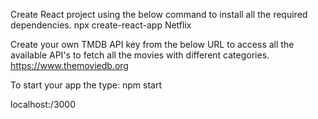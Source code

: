 Create React project using the below command to install all the required dependencies.
  npx create-react-app Netflix
  
Create your own TMDB API key from the below URL to access all the available API's to fetch all the movies with different categories.
  https://www.themoviedb.org

To start your app the type:
  npm start
  
  localhost:/3000
